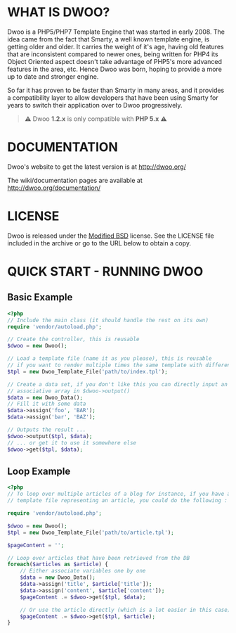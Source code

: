 WHAT IS DWOO?
=============
Dwoo is a PHP5/PHP7 Template Engine that was started in early 2008. The idea came
from the fact that Smarty, a well known template engine, is getting older and
older. It carries the weight of it's age, having old features that are
inconsistent compared to newer ones, being written for PHP4 its Object
Oriented aspect doesn't take advantage of PHP5's more advanced features in
the area, etc. Hence Dwoo was born, hoping to provide a more up to date and
stronger engine.

So far it has proven to be faster than Smarty in many areas, and it provides
a compatibility layer to allow developers that have been using Smarty for
years to switch their application over to Dwoo progressively.

> ⚠ Dwoo **1.2.x** is only compatible with **PHP 5.x** ⚠

DOCUMENTATION
=============
Dwoo's website to get the latest version is at http://dwoo.org/

The wiki/documentation pages are available at http://dwoo.org/documentation/

LICENSE
=======
Dwoo is released under the [Modified BSD](./LICENSE) license.
See the LICENSE file included in the archive or go to the URL below to obtain
a copy.

QUICK START - RUNNING DWOO
==========================

Basic Example
-------------
```php
<?php
// Include the main class (it should handle the rest on its own)
require 'vendor/autoload.php';

// Create the controller, this is reusable
$dwoo = new Dwoo();

// Load a template file (name it as you please), this is reusable
// if you want to render multiple times the same template with different data
$tpl = new Dwoo_Template_File('path/to/index.tpl');

// Create a data set, if you don't like this you can directly input an
// associative array in $dwoo->output()
$data = new Dwoo_Data();
// Fill it with some data
$data->assign('foo', 'BAR');
$data->assign('bar', 'BAZ');

// Outputs the result ...
$dwoo->output($tpl, $data);
// ... or get it to use it somewhere else
$dwoo->get($tpl, $data);
```

Loop Example
------------
```php
<?php
// To loop over multiple articles of a blog for instance, if you have a
// template file representing an article, you could do the following :

require 'vendor/autoload.php';

$dwoo = new Dwoo();
$tpl = new Dwoo_Template_File('path/to/article.tpl');

$pageContent = '';

// Loop over articles that have been retrieved from the DB
foreach($articles as $article) {
    // Either associate variables one by one
    $data = new Dwoo_Data();
    $data->assign('title', $article['title']);
    $data->assign('content', $article['content']);
    $pageContent .= $dwoo->get($tpl, $data);

    // Or use the article directly (which is a lot easier in this case)
    $pageContent .= $dwoo->get($tpl, $article);
}
```